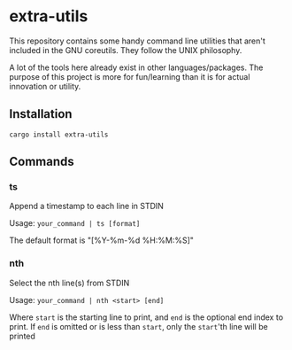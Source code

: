 # extra-utils

This repository contains some handy command line utilities that aren't included in the
GNU coreutils. They follow the UNIX philosophy.

A lot of the tools here already exist in other languages/packages. The purpose of this
project is more for fun/learning than it is for actual innovation or utility.

## Installation
```
cargo install extra-utils
```

## Commands

### ts
Append a timestamp to each line in STDIN

Usage: `your_command | ts [format]`

The default format is "[%Y-%m-%d %H:%M:%S]"

### nth
Select the nth line(s) from STDIN

Usage: `your_command | nth <start> [end]`

Where `start` is the starting line to print, and `end` is the optional end index to
print. If `end` is omitted or is less than `start`, only the `start`'th line will be
printed
